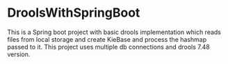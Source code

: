 # DroolsWithSpringBoot

This is a Spring boot project with basic drools implementation which reads files from local storage and create KieBase and process the hashmap passed to it.
This project uses multiple db connections and drools 7.48 version.
